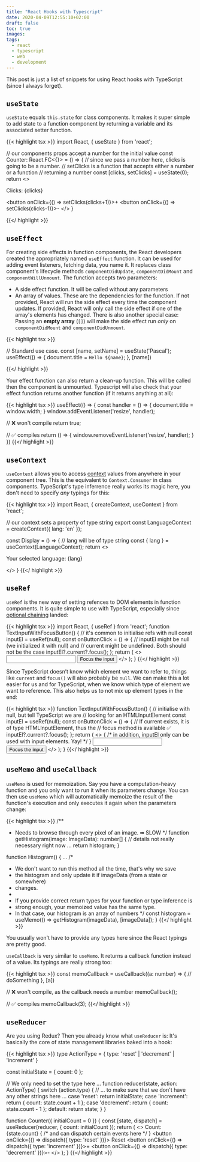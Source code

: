 ```yaml
---
title: "React Hooks with Typescript"
date: 2020-04-09T12:55:10+02:00
draft: false
toc: true
images:
tags:
  - react
  - typescript
  - web
  - development
---
```


This post is just a list of snippets for using React hooks with TypeScript (since I always forget).

## `useState`

`useState` equals `this.state` for class components. It makes it super simple to add state to a
function component by returning a variable and its associated setter function.

{{< highlight tsx >}}
import React, { useState } from 'react';

// our components props accept a number for the initial value
const Counter: React.FC<{}> = () => {
  // since we pass a number here, clicks is going to be a number.
  // setClicks is a function that accepts either a number or a function
  // returning a number
  const [clicks, setClicks] = useState(0);
  return <>
    <p>Clicks: {clicks}</p>
    <button onClick={() => setClicks(clicks+1)}>+</button>
    <button onClick={() => setClicks(clicks-1)}>-</button>
  </>
}

{{</ highlight >}}

## `useEffect`

For creating side effects in function components, the React developers created the appropriately
named `useEffect` function. It can be used for adding event listeners, fetching data, you name it.
It replaces class component's lifecycle methods `componentDidUpdate`, `componentDidMount` and
`componentWillUnmount`.
The function accepts two parameters:

* A side effect function. It will be called without any parameters
* An array of values. These are the dependencies for the function. If not provided, React will run
    the side effect every time the component updates. If provided, React will only call the side
    effect if one of the array's elements has changed. There is also another special case: Passing
    an **empty array** (`[]`) will make the side effect run _only_ on `componentDidMount` and
    `componentDidUnmount`.

{{< highlight tsx >}}


// Standard use case.
const [name, setName] = useState('Pascal');
useEffect(() => {
  document.title = `Hello ${name}`;
}, [name])

{{</ highlight >}}

Your effect function can also return a clean-up function. This will be called then the component is
unmounted. Typescript will also check that your effect function returns another function (if it
returns anything at all):

{{< highlight tsx >}}
useEffect(() => {
  const handler = () => {
    document.title = window.width;
  }
  window.addEventListener('resize', handler);

  // ❌ won't compile
  return true;

  // ✅ compiles
  return () => {
    window.removeEventListener('resize', handler);
  }
})
{{</ highlight >}}

## `useContext`

`useContext` allows you to access [context](https://reactjs.org/docs/context.html) values from
anywhere in your component tree. This is the equivalent to `Context.Consumer` in class components.
TypeScript's type inferrence really works its magic here, you don't need to specify _any_ typings
for this:

{{< highlight tsx >}}
import React, { createContext, useContext } from 'react';

// our context sets a property of type string
export const LanguageContext = createContext({ lang: 'en' });

const Display = () => {
  // lang will be of type string
  const { lang } = useContext(LanguageContext);
  return <>
    <p>Your selected language: {lang}</p>
  </>
}
{{</ highlight >}}

## `useRef`

`useRef` is the new way of setting refences to DOM elements in function components. It is quite
simple to use with TypeScript, especially since [optional
chaining](https://developer.mozilla.org/en-US/docs/Web/JavaScript/Reference/Operators/Optional_chaining)
landed: 

{{< highlight tsx >}}
import React, { useRef } from 'react';
function TextInputWithFocusButton() {
  // it's common to initialise refs with null
  const inputEl = useRef(null);
  const onButtonClick = () => {
    // inputEl might be null (we initialized it with null) and 
    // current might be undefined. Both should not be the case
    inputEl?.current?.focus();
  };
  return (
    <>
      <input ref={inputEl} type="text" />
      <button onClick={onButtonClick}>Focus the input</button>
    </>
  );
}
{{</ highlight >}}

Since TypeScript doesn’t know which element we want to refer to, things like `current` and `focus()`
will also probably be `null`. We can make this a lot easier for us and for TypeScript, when we know
which type of element we want to reference. This also helps us to not mix up element types in the
end:

{{< highlight tsx >}}
function TextInputWithFocusButton() {
  // initialise with null, but tell TypeScript we are
  // looking for an HTMLInputElement
  const inputEl = useRef<HTMLInputElement>(null);
  const onButtonClick = () => {
    // If current exists, it is of type HTMLInputElement, thus the 
    // focus method is available ✅
    inputEl?.current?.focus();
  };
  return (
    <>
      { /* in addition, inputEl only can be used with input elements. Yay! */ }
      <input ref={inputEl} type="text" />
      <button onClick={onButtonClick}>Focus the input</button>
    </>
  );
}
{{</ highlight >}}

## `useMemo` and `useCallback`

`useMemo` is used for memoization. Say you have a computation-heavy function and you only want to
run it when its parameters change. You can then use `useMemo` which will automatically memoize the
result of the function's execution and only executes it again when the parameters change:

{{< highlight tsx >}}
/**
 *  Needs to browse through every pixel of an image. ➡ SLOW
 */
function getHistogram(image: ImageData): number[] {
  // details not really necessary right now
  ...
  return histogram;
}

function Histogram() {
  ...
  /*
   * We don't want to run this method all the time, that's why we save
   * the histogram and only update it if imageData (from a state or somewhere)
   * changes.
   *
   * If you provide correct return types for your function or type inference is
   * strong enough, your memoized value has the same type.
   * In that case, our histogram is an array of numbers
   */
  const histogram = useMemo(() => getHistogram(imageData), [imageData]);
}
{{</ highlight >}}

You usually won't have to provide any types here since the React typings are pretty good.

`useCallback` is very similar to `useMemo`. It returns a callback function instead of a value. Its
typings are really strong too:

{{< highlight tsx >}}
const memoCallback = useCallback((a: number) => {
  // doSomething
}, [a])

// ❌ won't compile, as the callback needs a number
memoCallback();

// ✅ compiles
memoCallback(3);
{{</ highlight >}}

## `useReducer`

Are you using Redux? Then you already know what `useReducer` is: It's basically the core of state
management libraries baked into a hook:

{{< highlight tsx >}}
type ActionType = {
  type: 'reset' | 'decrement' | 'increment'
}

const initialState = { count: 0 };

// We only need to set the type here ...
function reducer(state, action: ActionType) {
  switch (action.type) {
    // ... to make sure that we don't have any other strings here ...
    case 'reset':
      return initialState;
    case 'increment':
      return { count: state.count + 1 };
    case 'decrement':
      return { count: state.count - 1 };
    default:
      return state;
  }
}

function Counter({ initialCount = 0 }) {
  const [state, dispatch] = useReducer(reducer, { count: initialCount });
  return (
    <>
      Count: {state.count}
      { /* and can dispatch certain events here */ }
      <button onClick={() => dispatch({ type: 'reset' })}>
        Reset
      </button>
      <button onClick={() => dispatch({ type: 'increment' })}>+</button>
      <button onClick={() => dispatch({ type: 'decrement' })}>-</button>
    </>
  );
}
{{</ highlight >}}
